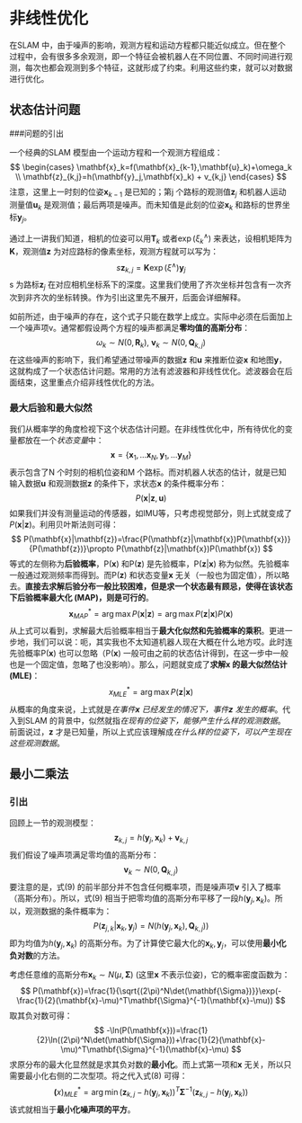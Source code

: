 # 非线性优化

在SLAM 中，由于噪声的影响，观测方程和运动方程都只能近似成立。但在整个过程中，会有很多多余观测，即一个特征会被机器人在不同位置、不同时间进行观测，每次也都会观测到多个特征，这就形成了约束。利用这些约束，就可以对数据进行优化。

## 状态估计问题

###问题的引出

一个经典的SLAM 模型由一个运动方程和一个观测方程组成：
$$
\begin{cases}
\mathbf{x}_k=f(\mathbf{x}_{k-1},\mathbf{u}_k)+\omega_k \\
\mathbf{z}_{k,j}=h(\mathbf{y}_j,\mathbf{x}_k) + v_{k,j}
\end{cases}
$$
注意，这里上一时刻的位姿$\mathbf{x}_{k-1}$ 是已知的；第j 个路标的观测值$\mathbf{z}_j$ 和机器人运动测量值$\mathbf{u}_k$ 是观测值；最后两项是噪声。而未知值是此刻的位姿$\mathbf{x}_{k}$ 和路标的世界坐标$\mathbf{y}_{j}$。

通过上一讲我们知道，相机的位姿可以用$\mathbf{T}_k$ 或者$\exp(\xi_k^\wedge)$ 来表达，设相机矩阵为**K**，观测值**z** 为对应路标的像素坐标，观测方程就可以写为：
$$
s\mathbf{z}_{k,j}=\mathbf{K}\exp(\xi^\wedge)\mathbf{y}_j
$$
s 为路标$\mathbf{z}_j$ 在对应相机坐标系下的深度。这里我们使用了齐次坐标并包含有一次齐次到非齐次的坐标转换。作为引出这里先不展开，后面会详细解释。

如前所述，由于噪声的存在，这个式子只能在数学上成立。实际中必须在后面加上一个噪声项v。通常都假设两个方程的噪声都满足**零均值的高斯分布**：
$$
\omega_k \sim N(0, \mathbf{R}_k),\ \mathbf{v}_k\sim N(0,\mathbf{Q}_{k, j})
$$
在这些噪声的影响下，我们希望通过带噪声的数据**z** 和**u** 来推断位姿**x** 和地图**y**，这就构成了一个状态估计问题。常用的方法有滤波器和非线性优化。滤波器会在后面结束，这里重点介绍非线性优化的方法。

### 最大后验和最大似然

我们从概率学的角度检视下这个状态估计问题。在非线性优化中，所有待优化的变量都放在一个*状态变量*中：
$$
\mathbf{x}=\{\mathbf{x}_1,\ldots\mathbf{x}_N,\mathbf{y}_1,\ldots\mathbf{y}_M\}
$$
表示包含了N 个时刻的相机位姿和M 个路标。而对机器人状态的估计，就是已知输入数据**u** 和观测数据**z** 的条件下，求状态**x** 的条件概率分布：
$$
P(\mathbf{x}|\mathbf{z},\mathbf{u})
$$
如果我们并没有测量运动的传感器，如IMU等，只考虑视觉部分，则上式就变成了$P(\mathbf{x}|\mathbf{z})$。利用贝叶斯法则可得：
$$
P(\mathbf{x}|\mathbf{z})=\frac{P(\mathbf{z}|\mathbf{x})P(\mathbf{x})}{P(\mathbf{z})}\propto P(\mathbf{z}|\mathbf{x})P(\mathbf{x})
$$
等式的左侧称为**后验概率**，P(**x**) 和P(**z**) 是先验概率，P(**z**|**x**) 称为似然。先验概率一般通过观测频率而得到。而P(**z**) 和状态变量**x** 无关（一般也为固定值），所以略去。**直接去求解后验分布一般比较困难，但是求一个状态最有顾忌，使得在该状态下后验概率最大化 (MAP)，则是可行的**。
$$
\mathbf{x}^*_{MAP}=\arg \max P(\mathbf{x}|\mathbf{z})=\arg \max P(\mathbf{z}|\mathbf{x})P(\mathbf{x})
$$
从上式可以看到，求解最大后验概率相当于**最大化似然和先验概率的乘积**。更进一步地，我们可以说：呃，其实我也不太知道机器人现在大概在什么地方哎。此时连先验概率P(**x**) 也可以忽略（P(**x**) 一般可由之前的状态估计得到，在这一步中一般也是一个固定值，忽略了也没影响）。那么，问题就变成了**求解x 的最大似然估计 (MLE)**：
$$
x^*_{MLE}=\arg\max P(\mathbf{z}|\mathbf{x})
$$
从概率的角度来说，上式就是*在事件**x** 已经发生的情况下，事件**z** 发生的概率*。代入到SLAM 的背景中，似然就指*在现有的位姿下，能够产生什么样的观测数据*。前面说过，**z** 才是已知量，所以上式应该理解成*在什么样的位姿下，可以产生现在这些观测数据*。

## 最小二乘法

### 引出

回顾上一节的观测模型：
$$
\mathbf{z}_{k,j}=h(\mathbf{y}_j,\mathbf{x}_k) + \mathbf{v}_{k,j}
$$
我们假设了噪声项满足零均值的高斯分布：
$$
\mathbf{v}_k\sim N(0,\mathbf{Q}_{k, j})
$$
要注意的是，式(9) 的前半部分并不包含任何概率项，而是噪声项**v** 引入了概率（高斯分布）。所以，式(9) 相当于把零均值的高斯分布平移了一段$h(\mathbf{y}_j,\mathbf{x}_k)$。所以，观测数据的条件概率为：
$$
P(\mathbf{z}_{j,k}|\mathbf{x}_k,\mathbf{y}_j) = N(h(\mathbf{y}_j,\mathbf{x}_k), \mathbf{Q}_{k, j}))
$$
即为均值为$h(\mathbf{y}_j,\mathbf{x}_k)$ 的高斯分布。为了计算使它最大化的$\mathbf{x}_k,\mathbf{y}_j$，可以使用**最小化负对数**的方法。

考虑任意维的高斯分布$\mathbf{x}_k\sim N(\mu,\mathbf{\Sigma})$ (这里**x** 不表示位姿)，它的概率密度函数为：
$$
P(\mathbf{x})=\frac{1}{\sqrt{(2\pi)^N\det(\mathbf{\Sigma})}}\exp(-\frac{1}{2}(\mathbf{x}-\mu)^T\mathbf{\Sigma}^{-1}(\mathbf{x}-\mu))
$$
取其负对数可得：
$$
-\ln(P(\mathbf{x}))=\frac{1}{2}\ln((2\pi)^N\det(\mathbf{\Sigma}))+\frac{1}{2}(\mathbf{x}-\mu)^T\mathbf{\Sigma}^{-1}(\mathbf{x}-\mu)
$$
求原分布的最大化显然就是求其负对数的**最小化**。而上式第一项和**x** 无关，所以只需要最小化右侧的二次型项。将之代入式(8) 可得：
$$
\mathbf(x)^*_{MLE}=\arg\min (\mathbf{z}_{k,j}-h(\mathbf{y}_j,\mathbf{x}_k))^T\mathbf{\Sigma}^{-1}(\mathbf{z}_{k,j}-h(\mathbf{y}_j,\mathbf{x}_k))
$$
该式就相当于**最小化噪声项的平方**。

